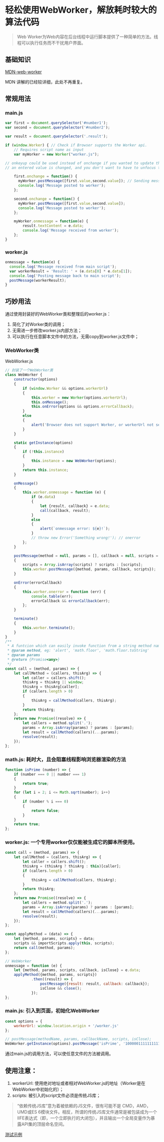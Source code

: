 # 轻松使用WebWorker，解放耗时较大的算法代码

> Web Worker为Web内容在后台线程中运行脚本提供了一种简单的方法。线程可以执行任务而不干扰用户界面。

## 基础知识
[MDN-web-worker](https://developer.mozilla.org/zh-CN/docs/Web/API/Web_Workers_API/Using_web_workers)

MDN 讲解的已经较详细，此处不再重复。

## 常规用法

### main.js
```javascript
var first = document.querySelector('#number1');
var second = document.querySelector('#number2');

var result = document.querySelector('.result');

if (window.Worker) { // Check if Browser supports the Worker api.
	// Requires script name as input
	var myWorker = new Worker("worker.js");

// onkeyup could be used instead of onchange if you wanted to update the answer every time
// an entered value is changed, and you don't want to have to unfocus the field to update its .value

	first.onchange = function() {
	  myWorker.postMessage([first.value,second.value]); // Sending message as an array to the worker
	  console.log('Message posted to worker');
	};

	second.onchange = function() {
	  myWorker.postMessage([first.value,second.value]);
	  console.log('Message posted to worker');
	};

	myWorker.onmessage = function(e) {
		result.textContent = e.data;
		console.log('Message received from worker');
	};
}
```

### worker.js
```javascript
onmessage = function(e) {
  console.log('Message received from main script');
  var workerResult = 'Result: ' + (e.data[0] * e.data[1]);
  console.log('Posting message back to main script');
  postMessage(workerResult);
}
```

## 巧妙用法
通过使用封装好的WebWorker类和整理后的worker.js：
1. 简化了对Worker类的调用；
2. 无需进一步修改worker.js内部方法；
3. 可以执行在任意脚本文件中的方法，无需copy到worker.js文件中；

### WebWorker类

WebWorker.js
```javascript
// 封装了一个WebWorker类
class WebWorker {
	constructor(options)
	{
		if (window.Worker && options.workerUrl)
		{
			this.worker = new Worker(options.workerUrl);
			this.onMessage();
			this.onError(options && options.errorCallback);
		}
		else
		{
			alert('Browser does not support Worker, or workerUrl not set!');
		}
	}

	static getInstance(options)
	{
		if (!this.instance)
		{
			this.instance = new WebWorker(options);
		}
		return this.instance;
	}

	onMessage()
	{
		this.worker.onmessage = function (e) {
			if (e.data)
			{
				let {result, callback} = e.data;
				call(callback, result);
			}
			else
			{
				alert(`onmessage error: ${e}!`);
			}
			// throw new Error('Something wrong!'); // onerror
		};
	}

	postMessage(method = null, params = [], callback = null, scripts = [], isClose = false)
	{
		scripts = Array.isArray(scripts) ? scripts : [scripts];
		this.worker.postMessage({method, params, callback, scripts});
	}

	onError(errorCallback)
	{
		this.worker.onerror = function (err) {
			console.table(err);
			errorCallback && errorCallback(err);
		};
	}

	terminate()
	{
		this.worker.terminate();
	}
}
/**
 * A funtcion which can easily invoke function from a string method name
 * @param method, eg: 'alert', 'math.floor', 'math.floor.toString'
 * @param params
 * @return {Promise<any>}
 */
const call = (method, params) => {
	let callMethod = (callers, thisArg) => {
		let caller = callers.shift();
		thisArg = thisArg || window;
		thisArg = thisArg[caller];
		if (callers.length > 0)
		{
			thisArg = callMethod(callers, thisArg);
		}
		return thisArg;
	};
	return new Promise((resolve) => {
		let callers = method.split('.');
		params = Array.isArray(params) ? params : [params];
		let result = callMethod(callers)(...params);
		resolve(result);
	});
};
```

### math.js: 耗时大，且会阻塞线程影响浏览器渲染的方法
```javascript
function isPrime (number) => {
	if (number === 0 || number === 1)
	{
		return true;
	}
	for (let i = 2; i <= Math.sqrt(number); i++)
	{
		if (number % i === 0)
		{
			return false;
		}
	}
	return true;
};
```

### worker.js: 一个专用worker仅仅能被生成它的脚本所使用。
```javascript
const call = (method, params) => {
	let callMethod = (callers, thisArg) => {
		let caller = callers.shift();
		thisArg = (thisArg ? thisArg : this)[caller];
		if (callers.length > 0)
		{
			thisArg = callMethod(callers, thisArg);
		}
		return thisArg;
	};
	return new Promise((resolve) => {
		let callers = method.split('.');
		params = Array.isArray(params) ? params : [params];
		let result = callMethod(callers)(...params);
		resolve(result);
	});
};

const applyMethod = (data) => {
	let {method, params, scripts} = data;
	scripts && importScripts.apply(this, scripts);
	return call(method, params);
};

// WebWorker
onmessage = function (e) {
	let {method, params, scripts, callback, isClose} = e.data;
	applyMethod({method, params, scripts})
			.then((result) => {
				postMessage({result: result, callback: callback});
				isClose && close();
			});
};
```

### main.js: 引入到页面，初始化WebWorker
```javascript
const options = {
	workerUrl: window.location.origin + '/worker.js'
};

// postMessage(methodName, params, callbackName, scripts, isClose);
WebWorker.getInstance(options).postMessage('isPrime', '1000001111111111', 'console.log', [window.location.origin + '/math.js']);
```

通过main.js的调用方法，可以使任意文件的方法被调用。

## 使用注意：
1. workerUrl: 使用绝对地址或者相对WebWorker.js的地址（Worker是在WebWorker中初始化的）；
2. scripts: 被引入的script文件必须是传统JS库；
> “依赖传统JS库”意为着被依赖的JS文件，很有可能不是 CMD，AMD，UMD或ES 6模块文件。相反，所谓的传统JS库文件通常是被包装成为一个IIFE表达式（即，一个立即执行的大闭包），并且输出一个全局变量作为暴露API集的顶层命名空间。

[测试示例](https://gyx8899.github.io/YX-JS-ToolKit/webworker/webworker.html)